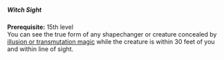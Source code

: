##### Witch Sight

**Prerequisite:**
15th level
\
You can see the true form of any shapechanger or creature concealed by [illusion or transmutation magic](#Spellcasting_the_schools_of_magic) while the creature is within 30 feet of you and within line of sight.

